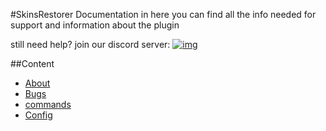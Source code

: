 #SkinsRestorer Documentation
in here you can find all the info needed for support and information about the plugin

still need help? join our discord server: 
[![img][img]](https://discord.gg/sAhVsyU)

##Content
- [About](about.md)
- [Bugs](bugs.md)
- [commands](commands.md)
- [Config](config.md)

[img]: https://i.imgur.com/7BEY1Ki.png
